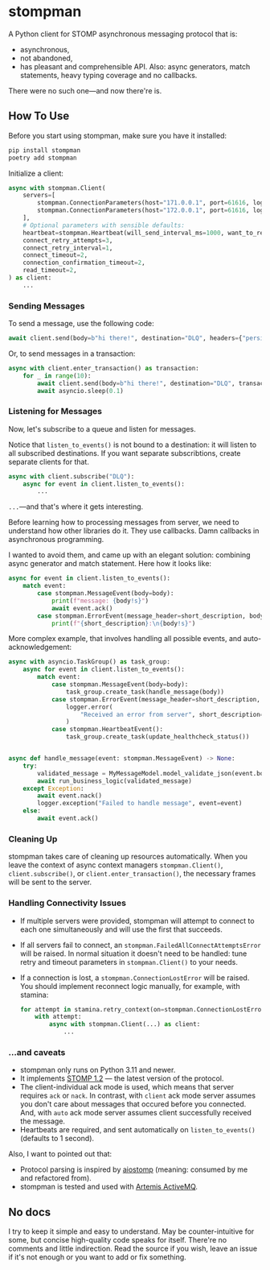 # stompman

A Python client for STOMP asynchronous messaging protocol that is:

- asynchronous,
- not abandoned,
- has pleasant and comprehensible API. Also: async generators, match statements, heavy typing coverage and no callbacks.

There were no such one—and now there're is.

## How To Use

Before you start using stompman, make sure you have it installed:

```sh
pip install stompman
poetry add stompman
```

Initialize a client:

```python
async with stompman.Client(
    servers=[
        stompman.ConnectionParameters(host="171.0.0.1", port=61616, login="user1", passcode="passcode1"),
        stompman.ConnectionParameters(host="172.0.0.1", port=61616, login="user2", passcode="passcode2"),
    ],
    # Optional parameters with sensible defaults:
    heartbeat=stompman.Heartbeat(will_send_interval_ms=1000, want_to_receive_interval_ms=1000),
    connect_retry_attempts=3,
    connect_retry_interval=1,
    connect_timeout=2,
    connection_confirmation_timeout=2,
    read_timeout=2,
) as client:
    ...
```

### Sending Messages

To send a message, use the following code:

```python
await client.send(body=b"hi there!", destination="DLQ", headers={"persistent": "true"})
```

Or, to send messages in a transaction:

```python
async with client.enter_transaction() as transaction:
    for _ in range(10):
        await client.send(body=b"hi there!", destination="DLQ", transaction=transaction)
        await asyncio.sleep(0.1)
```

### Listening for Messages

Now, let's subscribe to a queue and listen for messages.

Notice that `listen_to_events()` is not bound to a destination: it will listen to all subscribed destinations. If you want separate subscribtions, create separate clients for that.

```python
async with client.subscribe("DLQ"):
    async for event in client.listen_to_events():
        ...
```

`...`—and that's where it gets interesting.

Before learning how to processing messages from server, we need to understand how other libraries do it. They use callbacks. Damn callbacks in asynchronous programming.

I wanted to avoid them, and came up with an elegant solution: combining async generator and match statement. Here how it looks like:

```python
async for event in client.listen_to_events():
    match event:
        case stompman.MessageEvent(body=body):
            print(f"message: {body!s}")
            await event.ack()
        case stompman.ErrorEvent(message_header=short_description, body=body):
            print(f"{short_description}:\n{body!s}")
```

More complex example, that involves handling all possible events, and auto-acknowledgement:

```python
async with asyncio.TaskGroup() as task_group:
    async for event in client.listen_to_events():
        match event:
            case stompman.MessageEvent(body=body):
                task_group.create_task(handle_message(body))
            case stompman.ErrorEvent(message_header=short_description, body=body):
                logger.error(
                    "Received an error from server", short_description=short_description, body=body, event=event
                )
            case stompman.HeartbeatEvent():
                task_group.create_task(update_healthcheck_status())


async def handle_message(event: stompman.MessageEvent) -> None:
    try:
        validated_message = MyMessageModel.model_validate_json(event.body)
        await run_business_logic(validated_message)
    except Exception:
        await event.nack()
        logger.exception("Failed to handle message", event=event)
    else:
        await event.ack()
```

### Cleaning Up

stompman takes care of cleaning up resources automatically. When you leave the context of async context managers `stompman.Client()`, `client.subscribe()`, or `client.enter_transaction()`, the necessary frames will be sent to the server.

### Handling Connectivity Issues

- If multiple servers were provided, stompman will attempt to connect to each one simultaneously and will use the first that succeeds.

- If all servers fail to connect, an `stompman.FailedAllConnectAttemptsError` will be raised. In normal situation it doesn't need to be handled: tune retry and timeout parameters in `stompman.Client()` to your needs.

- If a connection is lost, a `stompman.ConnectionLostError` will be raised. You should implement reconnect logic manually, for example, with stamina:

  ```python
  for attempt in stamina.retry_context(on=stompman.ConnectionLostError):
      with attempt:
          async with stompman.Client(...) as client:
              ...
  ```

### ...and caveats

- stompman only runs on Python 3.11 and newer.
- It implements [STOMP 1.2](https://stomp.github.io/stomp-specification-1.2.html) — the latest version of the protocol.
- The client-individual ack mode is used, which means that server requires `ack` or `nack`. In contrast, with `client` ack mode server assumes you don't care about messages that occured before you connected. And, with `auto` ack mode server assumes client successfully received the message.
- Heartbeats are required, and sent automatically on `listen_to_events()` (defaults to 1 second).

Also, I want to pointed out that:

- Protocol parsing is inspired by [aiostomp](https://github.com/pedrokiefer/aiostomp/blob/3449dcb53f43e5956ccc7662bb5b7d76bc6ef36b/aiostomp/protocol.py) (meaning: consumed by me and refactored from).
- stompman is tested and used with [Artemis ActiveMQ](https://activemq.apache.org/components/artemis/).

## No docs

I try to keep it simple and easy to understand. May be counter-intuitive for some, but concise high-quality code speaks for itself. There're no comments and little indirection. Read the source if you wish, leave an issue if it's not enough or you want to add or fix something.
